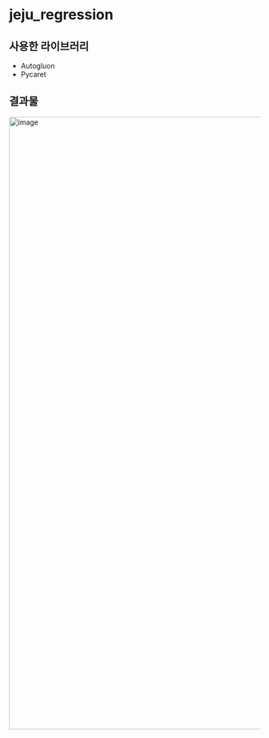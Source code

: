 # jeju_regression

## 사용한 라이브러리
- Autogluon
- Pycaret

## 결과물

<img width="1227" alt="image" src="https://github.com/junseokShim/jeju_regression/assets/88752654/322c9224-28da-44a6-90b2-31b659b87c32">
